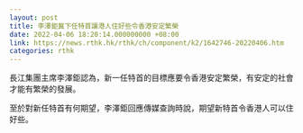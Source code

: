 ```yaml
---
layout: post
title: 李澤鉅冀下任特首讓港人住好些令香港安定繁榮
date: 2022-04-06 18:20:14.000000000 +08:00
link: https://news.rthk.hk/rthk/ch/component/k2/1642746-20220406.htm
categories: rthk
---
```


長江集團主席李澤鉅認為，新一任特首的目標應要令香港安定繁榮，有安定的社會才能有繁榮的發展。

至於對新任特首有何期望，李澤鉅回應傳媒查詢時說，期望新特首令香港人可以住好些。
